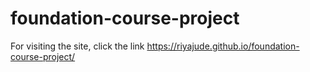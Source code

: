 # foundation-course-project
For visiting the site, click the link
https://riyajude.github.io/foundation-course-project/
